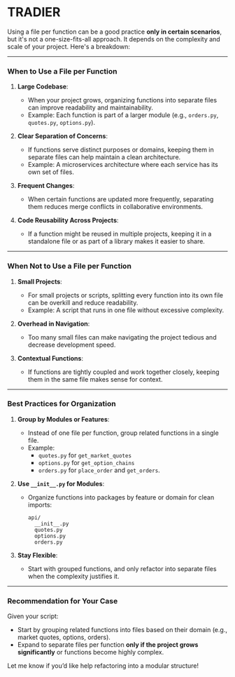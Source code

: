 # TRADIER

Using a file per function can be a good practice **only in certain scenarios**, but it's not a one-size-fits-all approach. It depends on the complexity and scale of your project. Here's a breakdown:

---

### **When to Use a File per Function**
1. **Large Codebase**:
   - When your project grows, organizing functions into separate files can improve readability and maintainability.
   - Example: Each function is part of a larger module (e.g., `orders.py`, `quotes.py`, `options.py`).

2. **Clear Separation of Concerns**:
   - If functions serve distinct purposes or domains, keeping them in separate files can help maintain a clean architecture.
   - Example: A microservices architecture where each service has its own set of files.

3. **Frequent Changes**:
   - When certain functions are updated more frequently, separating them reduces merge conflicts in collaborative environments.

4. **Code Reusability Across Projects**:
   - If a function might be reused in multiple projects, keeping it in a standalone file or as part of a library makes it easier to share.

---

### **When Not to Use a File per Function**
1. **Small Projects**:
   - For small projects or scripts, splitting every function into its own file can be overkill and reduce readability.
   - Example: A script that runs in one file without excessive complexity.

2. **Overhead in Navigation**:
   - Too many small files can make navigating the project tedious and decrease development speed.

3. **Contextual Functions**:
   - If functions are tightly coupled and work together closely, keeping them in the same file makes sense for context.

---

### **Best Practices for Organization**
1. **Group by Modules or Features**:
   - Instead of one file per function, group related functions in a single file.
   - Example: 
     - `quotes.py` for `get_market_quotes`
     - `options.py` for `get_option_chains`
     - `orders.py` for `place_order` and `get_orders`.

2. **Use `__init__.py` for Modules**:
   - Organize functions into packages by feature or domain for clean imports:
     ```
     api/
       __init__.py
       quotes.py
       options.py
       orders.py
     ```

3. **Stay Flexible**:
   - Start with grouped functions, and only refactor into separate files when the complexity justifies it.

---

### Recommendation for Your Case
Given your script:
- Start by grouping related functions into files based on their domain (e.g., market quotes, options, orders).
- Expand to separate files per function **only if the project grows significantly** or functions become highly complex.

Let me know if you’d like help refactoring into a modular structure!